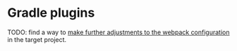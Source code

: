 # Gradle plugins
TODO: find a way to [make further adjustments to the webpack configuration](https://kotlinlang.org/docs/js-project-setup.html#webpack-configuration-file) in the target project.
